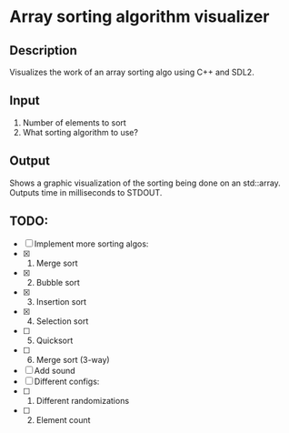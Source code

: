 # Array sorting algorithm visualizer
## Description
Visualizes the work of an array sorting algo using C++ and SDL2.

## Input
1. Number of elements to sort
2. What sorting algorithm to use?

## Output
Shows a graphic visualization of the sorting being done on an std::array. Outputs time in milliseconds to STDOUT.

## TODO:
- [ ] Implement more sorting algos:
- [x] 1. Merge sort
- [x] 2. Bubble sort
- [x] 3. Insertion sort
- [x] 4. Selection sort
- [ ] 5. Quicksort
- [ ] 6. Merge sort (3-way)
- [ ] Add sound
- [ ] Different configs:
- [ ] 1. Different randomizations
- [ ] 2. Element count
